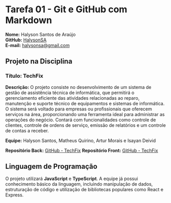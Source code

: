 # Tarefa 01 - Git e GitHub com Markdown

**Nome:** Halyson Santos de Araújo  
**GitHub:** [HalysonSA](https://github.com/HalysonSA)  
**E-mail:** halysonsa@gmail.com

## Projeto na Disciplina

### Título: TechFix

**Descrição:** O projeto consiste no desenvolvimento de um sistema de gestão de
assistência técnica de informática, que permitirá o gerenciamento eficiente das atividades
relacionadas ao reparo, manutenção e suporte técnico de equipamentos e sistemas de
informática. O sistema será voltado para empresas ou profissionais que oferecem serviços
na área, proporcionando uma ferramenta ideal para administrar as operações do negócio.
Contará com funcionalidades como controle de clientes, controle de ordens de serviço,
emissão de relatórios e um controle de contas a receber.

**Equipe:** Halyson Santos, Matheus Quirino, Artur Morais e Isayan Deivid

**Repositório Back:** [GitHub - TechFix](https://github.com/quirinof/techFix-backend)
**Repositório Front:** [GitHub - TechFix](https://github.com/quirinof/techFix-frontend)

## Linguagem de Programação

O projeto utilizará **JavaScript** e **TypeScript**. A equipe já possui conhecimento básico da linguagem, incluindo manipulação de dados, estruturação de código e utilização de bibliotecas populares como React e Express.
